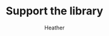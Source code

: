 ---
layout: post
title: Support the library
author: Heather
section: support-the-library
categories: [support-the-library, heather]
audience: ""
keywords: ""
goals: ""
actions: ""
---